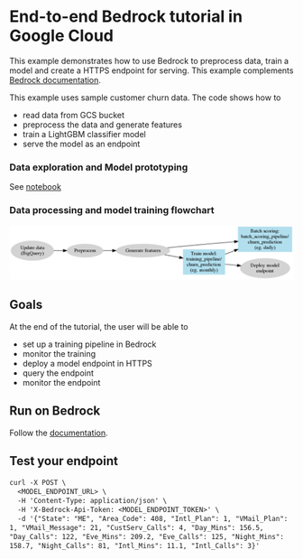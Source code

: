 # End-to-end Bedrock tutorial in Google Cloud

This example demonstrates how to use Bedrock to preprocess data, train a model and create a HTTPS endpoint for serving. This example complements [Bedrock documentation](https://docs.basis-ai.com/guides/quickstart).

This example uses sample customer churn data. The code shows how to
- read data from GCS bucket
- preprocess the data and generate features
- train a LightGBM classifier model
- serve the model as an endpoint

### Data exploration and Model prototyping
See [notebook](./doc/churn_prediction.ipynb)

### Data processing and model training flowchart
![flowchart](./doc/flow.png)

## Goals
At the end of the tutorial, the user will be able to
- set up a training pipeline in Bedrock
- monitor the training
- deploy a model endpoint in HTTPS
- query the endpoint
- monitor the endpoint

## Run on Bedrock
Follow the [documentation](https://docs.basis-ai.com/guides/quickstart).

## Test your endpoint
```
curl -X POST \
  <MODEL_ENDPOINT_URL> \
  -H 'Content-Type: application/json' \
  -H 'X-Bedrock-Api-Token: <MODEL_ENDPOINT_TOKEN>' \
  -d '{"State": "ME", "Area_Code": 408, "Intl_Plan": 1, "VMail_Plan": 1, "VMail_Message": 21, "CustServ_Calls": 4, "Day_Mins": 156.5, "Day_Calls": 122, "Eve_Mins": 209.2, "Eve_Calls": 125, "Night_Mins": 158.7, "Night_Calls": 81, "Intl_Mins": 11.1, "Intl_Calls": 3}'
```
